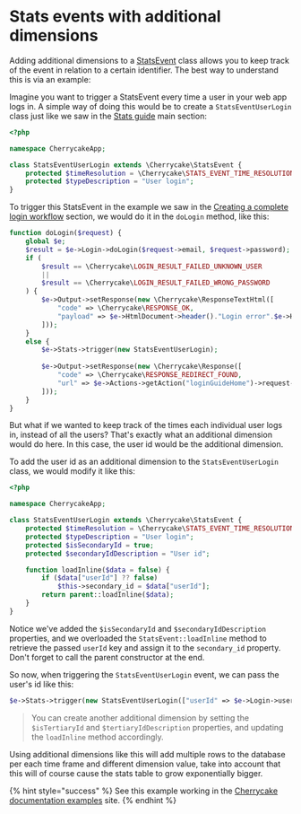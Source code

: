 # Stats events with additional dimensions

Adding additional dimensions to a [StatsEvent](../../reference/core-classes/statsevent/) class allows you to keep track of the event in relation to a certain identifier. The best way to understand this is via an example:

Imagine you want to trigger a StatsEvent every time a user in your web app logs in. A simple way of doing this would be to create a `StatsEventUserLogin` class just like we saw in the [Stats guide](./) main section:

```php
<?php

namespace CherrycakeApp;

class StatsEventUserLogin extends \Cherrycake\StatsEvent {
	protected $timeResolution = \Cherrycake\STATS_EVENT_TIME_RESOLUTION_DAY;
	protected $typeDescription = "User login";
}
```

To trigger this StatsEvent in the example we saw in the [Creating a complete login workflow](../login-guide/creating-a-complete-login-workflow.md) section, we would do it in the `doLogin` method, like this:

```php
function doLogin($request) {
    global $e;
    $result = $e->Login->doLogin($request->email, $request->password);
    if (
        $result == \Cherrycake\LOGIN_RESULT_FAILED_UNKNOWN_USER
        ||
        $result == \Cherrycake\LOGIN_RESULT_FAILED_WRONG_PASSWORD
    ) {    
        $e->Output->setResponse(new \Cherrycake\ResponseTextHtml([
            "code" => \Cherrycake\RESPONSE_OK,
            "payload" => $e->HtmlDocument->header()."Login error".$e->HtmlDocument->footer()
        ]));
    }
    else {
        $e->Stats->trigger(new StatsEventUserLogin);
        
        $e->Output->setResponse(new \Cherrycake\Response([
            "code" => \Cherrycake\RESPONSE_REDIRECT_FOUND,
            "url" => $e->Actions->getAction("loginGuideHome")->request->buildUrl()
        ]));
    }
}
```

But what if we wanted to keep track of the times each individual user logs in, instead of all the users? That's exactly what an additional dimension would do here. In this case, the user id would be the additional dimension.

To add the user id as an additional dimension to the `StatsEventUserLogin` class, we would modify it like this:

```php
<?php

namespace CherrycakeApp;

class StatsEventUserLogin extends \Cherrycake\StatsEvent {
    protected $timeResolution = \Cherrycake\STATS_EVENT_TIME_RESOLUTION_DAY;
    protected $typeDescription = "User login";
    protected $isSecondaryId = true;
    protected $secondaryIdDescription = "User id";

    function loadInline($data = false) {
        if ($data["userId"] ?? false)
            $this->secondary_id = $data["userId"];		
        return parent::loadInline($data);
    }
}
```

Notice we've added the `$isSecondaryId` and `$secondaryIdDescription` properties, and we overloaded the `StatsEvent::loadInline` method to retrieve the passed `userId` key and assign it to the `secondary_id` property. Don't forget to call the parent constructor at the end.

So now, when triggering the `StatsEventUserLogin` event, we can pass the user's id like this:

```php
$e->Stats->trigger(new StatsEventUserLogin(["userId" => $e->Login->user->id]));
```

> You can create another additional dimension by setting the `$isTertiaryId` and `$tertiaryIdDescription` properties, and updating the `loadInline` method accordingly.

Using additional dimensions like this will add multiple rows to the database per each time frame and different dimension value, take into account that this will of course cause the stats table to grow exponentially bigger.

{% hint style="success" %}
See this example working in the [Cherrycake documentation examples](https://documentation-examples.cherrycake.io/example/statsGuideAdditionalDimensions) site.
{% endhint %}

